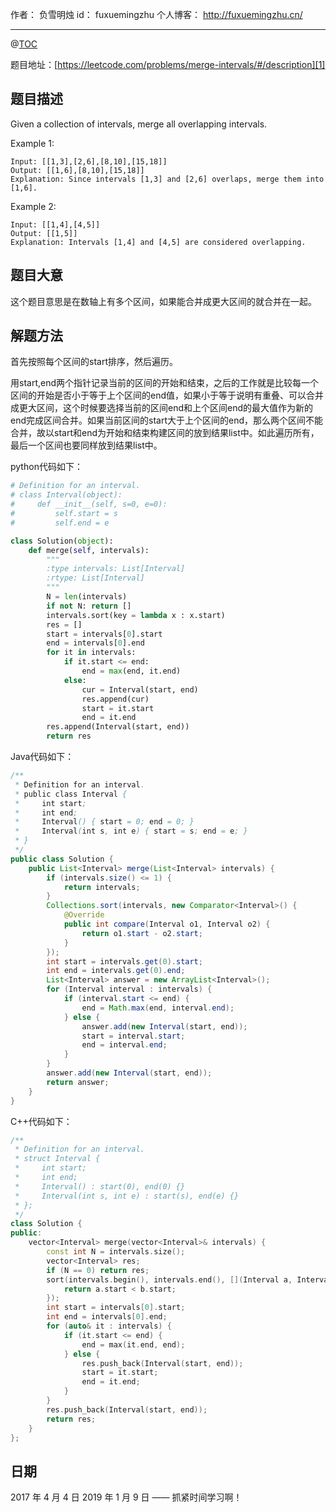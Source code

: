 
作者： 负雪明烛
id：	fuxuemingzhu
个人博客：	http://fuxuemingzhu.cn/

---
@[TOC](目录)

题目地址：[https://leetcode.com/problems/merge-intervals/#/description][1]


## 题目描述

Given a collection of intervals, merge all overlapping intervals.

Example 1:

	Input: [[1,3],[2,6],[8,10],[15,18]]
	Output: [[1,6],[8,10],[15,18]]
	Explanation: Since intervals [1,3] and [2,6] overlaps, merge them into [1,6].

Example 2:

	Input: [[1,4],[4,5]]
	Output: [[1,5]]
	Explanation: Intervals [1,4] and [4,5] are considered overlapping.

## 题目大意

这个题目意思是在数轴上有多个区间，如果能合并成更大区间的就合并在一起。

## 解题方法

首先按照每个区间的start排序，然后遍历。

用start,end两个指针记录当前的区间的开始和结束，之后的工作就是比较每一个区间的开始是否小于等于上个区间的end值，如果小于等于说明有重叠、可以合并成更大区间，这个时候要选择当前的区间end和上个区间end的最大值作为新的end完成区间合并。如果当前区间的start大于上个区间的end，那么两个区间不能合并，故以start和end为开始和结束构建区间的放到结果list中。如此遍历所有，最后一个区间也要同样放到结果list中。

python代码如下：

```python
# Definition for an interval.
# class Interval(object):
#     def __init__(self, s=0, e=0):
#         self.start = s
#         self.end = e

class Solution(object):
    def merge(self, intervals):
        """
        :type intervals: List[Interval]
        :rtype: List[Interval]
        """
        N = len(intervals)
        if not N: return []
        intervals.sort(key = lambda x : x.start)
        res = []
        start = intervals[0].start
        end = intervals[0].end
        for it in intervals:
            if it.start <= end:
                end = max(end, it.end)
            else:
                cur = Interval(start, end)
                res.append(cur)
                start = it.start
                end = it.end
        res.append(Interval(start, end))
        return res
```

Java代码如下：

```java
/**
 * Definition for an interval.
 * public class Interval {
 *     int start;
 *     int end;
 *     Interval() { start = 0; end = 0; }
 *     Interval(int s, int e) { start = s; end = e; }
 * }
 */
public class Solution {
    public List<Interval> merge(List<Interval> intervals) {
		if (intervals.size() <= 1) {
			return intervals;
		}
		Collections.sort(intervals, new Comparator<Interval>() {
			@Override
			public int compare(Interval o1, Interval o2) {
				return o1.start - o2.start;
			}
		});
		int start = intervals.get(0).start;
		int end = intervals.get(0).end;
		List<Interval> answer = new ArrayList<Interval>();
		for (Interval interval : intervals) {
			if (interval.start <= end) {
				end = Math.max(end, interval.end);
			} else {
				answer.add(new Interval(start, end));
				start = interval.start;
				end = interval.end;
			}
		}
		answer.add(new Interval(start, end));
		return answer;  
    }
}
```

C++代码如下：

```cpp
/**
 * Definition for an interval.
 * struct Interval {
 *     int start;
 *     int end;
 *     Interval() : start(0), end(0) {}
 *     Interval(int s, int e) : start(s), end(e) {}
 * };
 */
class Solution {
public:
    vector<Interval> merge(vector<Interval>& intervals) {
        const int N = intervals.size();
        vector<Interval> res;
        if (N == 0) return res;
        sort(intervals.begin(), intervals.end(), [](Interval a, Interval b){
            return a.start < b.start;
        });
        int start = intervals[0].start;
        int end = intervals[0].end;
        for (auto& it : intervals) {
            if (it.start <= end) {
                end = max(it.end, end);
            } else {
                res.push_back(Interval(start, end));
                start = it.start;
                end = it.end;
            }
        }
        res.push_back(Interval(start, end));
        return res;
    }
};
```

## 日期

2017 年 4 月 4 日 
2019 年 1 月 9 日 —— 抓紧时间学习啊！

  [1]: https://leetcode.com/problems/merge-intervals/#/description
